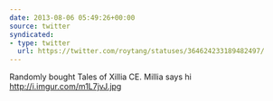 ```yaml
---
date: 2013-08-06 05:49:26+00:00
source: twitter
syndicated:
- type: twitter
  url: https://twitter.com/roytang/statuses/364624233189482497/
---
```


Randomly bought Tales of Xillia CE. Millia says hi http://i.imgur.com/m1L7jvJ.jpg